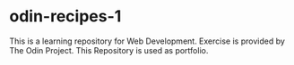 # odin-recipes-1
 This is a learning repository for Web Development. Exercise is provided by The Odin Project. This Repository is used as portfolio.
